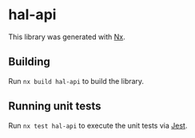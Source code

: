 # hal-api

This library was generated with [Nx](https://nx.dev).

## Building

Run `nx build hal-api` to build the library.

## Running unit tests

Run `nx test hal-api` to execute the unit tests via [Jest](https://jestjs.io).

